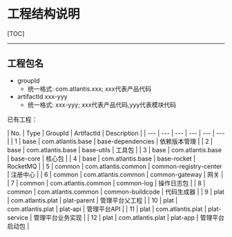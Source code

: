 # 工程结构说明

[TOC]

---

## 工程包名

- groupId
  - 统一格式: com.atlantis.xxx; xxx代表产品代码
- artifactId xxx-yyy
  - 统一格式: xxx-yyy; xxx代表产品代码,yyy代表模块代码

已有工程：

| No. | Type | GroupId | ArtifactId | Description |
| --- | --- | --- | --- | --- | --- |
| 1 | base | com.atlantis.base | base-dependencies | 依赖版本管理 |
| 2 | base | com.atlantis.base | base-utils | 工具包 |
| 3 | base | com.atlantis.base | base-core | 核心包 |
| 4 | base | com.atlantis.base | base-rocket | RocketMQ |
| 5 | common | com.atlantis.common | common-registry-center | 注册中心 |
| 6 | common | com.atlantis.common | common-gateway | 网关 |
| 7 | common | com.atlantis.common | common-log | 操作日志包 |
| 8 | common | com.atlantis.common | common-buildcode | 代码生成器 |
| 9 | plat | com.atlantis.plat | plat-parent | 管理平台父工程 |
| 10 | plat | com.atlantis.plat | plat-api | 管理平台API |
| 11 | plat | com.atlantis.plat | plat-service | 管理平台业务实现 |
| 12 | plat | com.atlantis.plat | plat-app | 管理平台启动包 |


